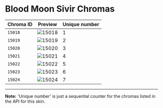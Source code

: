 # Blood Moon Sivir Chromas

| Chroma ID | Preview | Unique number |
|---|---|---|
| `15018` | ![15018](https://raw.communitydragon.org/latest/plugins/rcp-be-lol-game-data/global/default/v1/champion-chroma-images/15/15018.png) | 1 |
| `15019` | ![15019](https://raw.communitydragon.org/latest/plugins/rcp-be-lol-game-data/global/default/v1/champion-chroma-images/15/15019.png) | 2 |
| `15020` | ![15020](https://raw.communitydragon.org/latest/plugins/rcp-be-lol-game-data/global/default/v1/champion-chroma-images/15/15020.png) | 3 |
| `15021` | ![15021](https://raw.communitydragon.org/latest/plugins/rcp-be-lol-game-data/global/default/v1/champion-chroma-images/15/15021.png) | 4 |
| `15022` | ![15022](https://raw.communitydragon.org/latest/plugins/rcp-be-lol-game-data/global/default/v1/champion-chroma-images/15/15022.png) | 5 |
| `15023` | ![15023](https://raw.communitydragon.org/latest/plugins/rcp-be-lol-game-data/global/default/v1/champion-chroma-images/15/15023.png) | 6 |
| `15024` | ![15024](https://raw.communitydragon.org/latest/plugins/rcp-be-lol-game-data/global/default/v1/champion-chroma-images/15/15024.png) | 7 |

---

**Note:** 'Unique number' is just a sequential counter for the chromas listed in the API for this skin.